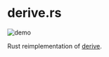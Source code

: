 # derive.rs

![demo](https://i.imgur.com/SXYasIX.gif)

Rust reimplementation of [derive](https://github.com/erik/derive).
